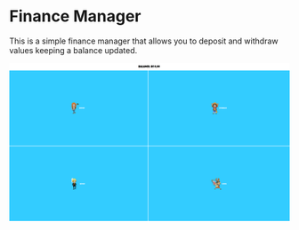 # Finance Manager

This is a simple finance manager that allows you to deposit and withdraw values keeping a balance updated.

![alt text](https://github.com/viniciusfacco/java-simple-finance-control/blob/main/screen_shot.png?raw=true)
